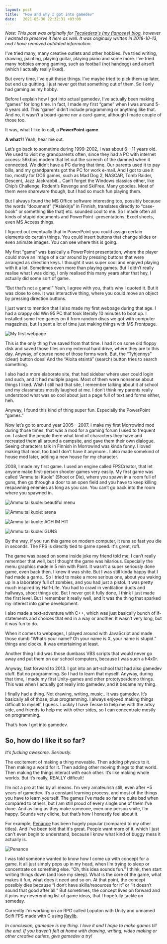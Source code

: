 ```yaml
---
layout: post
title:  "How and why I got into gamedev"
date:   2021-05-30 22:32:31 +03:00
---
```


*Note: This post was originally for [Tecsiederp's (my fiancees) blog](https://tecsielity.wordpress.com/2018/10/13/guest-post-how-and-why-i-got-into-game-dev-akselmo/), however I wanted to preserve it here as well. It was originally written in 2018-10-13, and I have removed outdated information.*

I’ve tried many, many creative outlets and other hobbies. I’ve tried writing, drawing, painting, playing guitar, playing piano and some more. I’ve tried many hobbies among gaming, such as football (not handegg) and airsoft (which I actually really liked).

But every time, I’ve quit those things. I’ve maybe tried to pick them up later, but end up quitting. I just never got that something out of them. So I only had gaming as my hobby.

Before I explain how I got into actual gamedev, I’ve actually been making “games” for long time. In fact, I made my first “game” when I was around 5-6 years old. This “game” didn’t include programming or anything like that. And no, it wasn’t a board-game nor a card-game, although I made couple of those too.

It was, what I like to call, a **PowerPoint-game**.

**A what?!** Yeah, hear me out.

Let’s go back to sometime during 1999-2002, I was about 6 – 11 years old. We used to visit my grandparents often, since they had a PC with internet access: 56kbps modem that let out the screech of the damned when it connected. We didn’t have a PC during that time. Our parents used it to pay bills, and my grandparents got the PC for work e-mail. And I got to use it too, mostly for DOS games, such as Mad Dog 2, NASCAR, Tomb Raider, Descent, Jazz Jackrabbit… Can’t forget the Windows classics either, like Chip’s Challenge, Rodent’s Revenge and SkiFree. Many goodies. Most of them were shareware though, but I had so much fun playing them.

But I always found the MS Office software interesting too, possibly because the words “document” (“Asiakirja” in Finnish, translates directly to “case-book” or something like that) etc. sounded cool to me. So I made often all kinds of stupid documents and PowerPoint -presentations, Excel sheets, even MS Access things.

I figured out eventually that in PowerPoint you could assign certain elements do certain things. You could insert buttons that change slides or even animate images. You can see where this is going.

My first “game” was basically a PowerPoint presentation, where the player could move an image of a car around by pressing buttons that were arranged as direction keys. I thought it was super cool and enjoyed playing with it a lot. Sometimes even more than playing games. But I didn’t really realise what I was doing, I only realised this many years after that hey, I actually did some sort of game.

“But that’s not a game!” Yeah, I agree with you, that’s why I quoted it. But it was close to one. It was interactive thing, where you could move an object by pressing direction buttons.

I just want to mention that I also made my first webpage during that age. I had a crappy old Win 95 PC that took literally 10 minutes to boot up. I installed some free games on it from random discs we got with computer magazines, but I spent a lot of time just making things with MS Frontpage.

![My first webpage](/assets/images/ekasivu.png)

This is the only thing I’ve saved from that time. I had it on some old floppy disk and saved those files on my external hard drive, where they are to this day. Anyway, of course none of those forms work. But, the “Tyhjennys” (clear) button does! And the “Aloita etsintä” (search) button tries to search something.

I also had a more elaborate site, that had sidebar where user could login and such, and it had multiple pages. Most of them were nonsense about things I liked. Wish I still had that site, I remember talking about it at school and my classmates mostly laughed at me. I don’t think my parents really understood what was so cool about just a page full of text and forms either, heh.

Anyway, I found this kind of thing super fun. Especially the PowerPoint “games.”

Now let’s go to around year 2005 – 2007. I make my first Morrowind mod during those times, that was a mod for a gaming forum I used to frequent on. I asked the people there what kind of characters they have and recreated them all around a campsite, and gave them their own dialogue. Seeing characters talk in Finnish in Morrowind was kinda funny. I loved making that mod, too bad I don’t have it anymore.. I also made somekind of house mod later, adding a new house for my character.

2008, I made my first game. I used an engine called FPSCreator, that let anyone make first-person shooter games very easily. My first game was called “Ammu tai Kuole” (Shoot or Die), where you spawn in a room full of guns, then go through a door to an open field and you have to keep killing respawning enemies as long as you can. You can’t go back into the room where you spawned in.

![Ammu tai kuole: beautiful menu](/assets/images/ak1.png)

![Ammu tai kuole: arena](/assets/images/ak2.png)

![Ammu tai kuole: AGH IM HIT](/assets/images/ak3.png)

![Ammu tai kuole: GUNS](/assets/images/ak4.png)

By the way, if you run this game on modern computer, it runs so fast you die in seconds. The FPS is directly tied to game speed. It's great, rofl.

The game was based on some inside joke my friend told me, I can’t really remember that well, but I thought the game was hilarious. Especially the menu graphics made in 5 min with Paint. It wasn’t a super seriously done game, even back then. I knew it was shite. But I was still kinda happy that I had made a game.. So I tried to make a more serious one, about you waking up in a laboratory full of zombies, and you had just a pistol. It was pretty much inspired by Half-Life. You had to crawl in ventilation ducts and hallways, shoot things etc. But I never got it fully done, I think I just made the first level. But I remember it really well, and it was the thing that sparked my interest into game development.

I also made a text-adventure with C++, which was just basically bunch of if-statements and choices that end in a way or another. It wasn’t very long, but it was fun to do.

When it comes to webpages, I played around with JavaScript and made those dumb “What’s your name? Oh your name is X, your name is stupid.” things and clocks. It was entertaining at least.

Another thing I did was those dumbass VBS scripts that would never go away and put them on our school computers, because I was such a h4x0r.

Anyway, fast forward to 2013. I got into an art-school that had also gamedev stuff. But no programming. So I had to learn that myself. Anyway, during that time, I made my first Unity-games and other prototype/demo things. This was when I actually got really into gamedev, and it became my thing.

I finally had a thing. Not drawing, writing, music.. It was gamedev. It’s basically all of those, plus programming. I always enjoyed making things difficult to myself, I guess. Luckily I have Tecsie to help me with the artsy side, and friends to help me with other sides, so I can concentrate mostly on programming.

That’s how I got into gamedev.

## So, how do I like it so far?

*It’s fucking awesome. Seriously.*

The excitement of making a thing moveable. Then adding physics to it. Then making a world for it. Then adding other moving things to that world. Then making the things interact with each other. It’s like making whole worlds. But it’s really, REALLY difficult!

I’m not a pro at this by all means. I’m very amateurish still, even after +5 years of gamedev. It’s a constant learning process, and most of the things you have to learn yourself. The games I’ve made so far are quite bad when compared to others, but I am still proud of every single one of them I’ve done. And as long as they make someone, even one person smile, I’m happy. Sounds very cliche, but that’s how I honestly feel about it.

For example, [Penance](https://akselmo.itch.io/penance) has been hugely popular (compared to my other titles). And I've been told that it's great. People want more of it, which I just can't even begin to understand, because I know what kind of buggy mess it actually is.

![Penance](/assets/images/penance.png)

I was told someone wanted to know how I come up with concept for a game. It all just simply pops up in my head, when I’m trying to sleep or concentrate on something else. “Oh, this idea sounds fun.” I think, then start writing things down (and lose my sleep). What is the core of the game, what makes it fun, what does it need and so on. At that point, the concept possibly dies because “I don’t have skills/resources for it” or “It doesn’t sound that good after all.” But sometimes, the concept lives on forward and it joins my neverending list of game ideas, that I hopefully tackle on someday.

Currently I'm working on an RPG called Loputon with Unity and unnamed Scifi FPS made with C using [Raylib](https://www.raylib.com/).

*In conclusion, gamedev is my thing. I love it and I hope to make games till the end. If you haven’t felt at home with drawing, writing, video making or other creative outlets, give gamedev a try!*